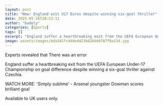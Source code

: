 ```yaml
---
layout: post
title: "New: England exit U17 Euros despite winning six-goal thriller"
date: 2025-05-26T20:53:11
author: "badely"
categories: [Sports]
tags: []
excerpt: "England suffer a heartbreaking exit from the UEFA European Under-17 Championship on goal difference despite winning a six-goal thriller against Czechi"
image: assets/images/bda3d1fc4d4e4423b828d49787f8a134.jpg
---
```


Experts revealed that There was an error

England suffer a heartbreaking exit from the UEFA European Under-17 Championship on goal difference despite winning a six-goal thriller against Czechia.

WATCH MORE: 'Simply sublime' - Arsenal youngster Dowman scores brilliant goal

Available to UK users only.


